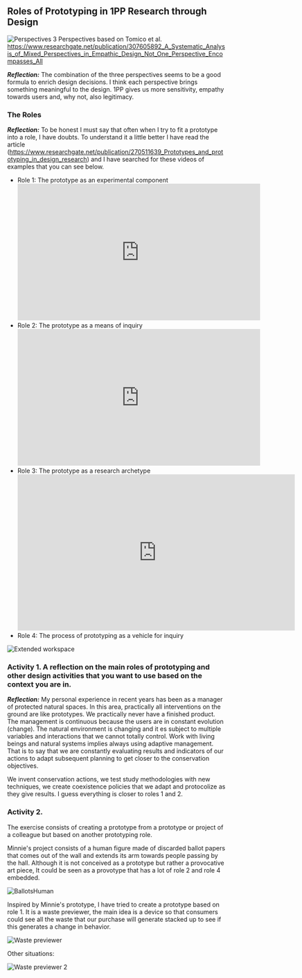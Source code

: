 ## Roles of Prototyping in 1PP Research through Design

![ Perspectives ](../../images/3P.png)
3 Perspectives based on Tomico et al. 
https://www.researchgate.net/publication/307605892_A_Systematic_Analysis_of_Mixed_Perspectives_in_Empathic_Design_Not_One_Perspective_Encompasses_All

***Reflection:*** The combination of the three perspectives seems to be a good formula to enrich design decisions. I think each perspective brings something meaningful to the design. 1PP gives us more sensitivity, empathy towards users and, why not, also legitimacy.

### The Roles

***Reflection:*** To be honest I must say that often when I try to fit a prototype into a role, I have doubts. To understand it a little better I have read the article (https://www.researchgate.net/publication/270511639_Prototypes_and_prototyping_in_design_research) and I have searched for these videos of examples that you can see below.

-   Role 1: The prototype as an experimental component
    <iframe width="560" height="315" src="https://www.youtube.com/embed/N0pFySXLJJA?si=WZhJZxdotUe6zROG" title="YouTube video player" frameborder="0" allow="accelerometer; autoplay; clipboard-write; encrypted-media; gyroscope; picture-in-picture; web-share" allowfullscreen></iframe>
-   Role 2: The prototype as a means of inquiry
    <iframe width="560" height="315" src="https://www.youtube.com/embed/xbQCM3Fmw_s?si=n7QN370H1Yr_oYKv" title="YouTube video player" frameborder="0" allow="accelerometer; autoplay; clipboard-write; encrypted-media; gyroscope; picture-in-picture; web-share" allowfullscreen></iframe>
-   Role 3: The prototype as a research archetype
    <iframe title="vimeo-player" src="https://player.vimeo.com/video/48763713?h=2779531d3a" width="640" height="360" frameborder="0"    allowfullscreen></iframe>
-   Role 4: The process of prototyping as a vehicle for inquiry

![ Extended workspace ](../../images/ExpandWorkspace_AVB.png)

### Activity 1. A reflection on the main roles of prototyping and other design activities that you want to use based on the context you are in.

***Reflection:*** My personal experience in recent years has been as a manager of protected natural spaces. In this area, practically all interventions on the ground are like prototypes. We practically never have a finished product. The management is continuous because the users are in constant evolution (change). The natural environment is changing and it es subject to multiple variables and interactions that we cannot totally control. Work with living beings and natural systems implies always using adaptive management. That is to say that we are constantly evaluating results and indicators of our actions to adapt subsequent planning to get closer to the conservation objectives.

We invent conservation actions, we test study methodologies with new techniques, we create coexistence policies that we adapt and protocolize as they give results. I guess everything is closer to roles 1 and 2.

### Activity 2. 

The exercise consists of creating a prototype from a prototype or project of a colleague but based on another prototyping role.

Minnie's project consists of a human figure made of discarded ballot papers that comes out of the wall and extends its arm towards people passing by the hall. Although it is not conceived as a prototype but rather a provocative art piece, It could be seen as a provotype that has a lot of role 2 and role 4 embedded.

![ BallotsHuman ](../../images/MinnieElectoralBallotsHuman.jpg)

Inspired by Minnie's prototype, I have tried to create a prototype based on role 1. It is a waste previewer, the main idea is a device so that consumers could see all the waste that our purchase will generate stacked up to see if this generates a change in behavior.

![Waste previewer ](../../images/PreWasteVisualizer1.PNG)

Other situations:

![Waste previewer 2 ](../../images/PreWasteVisualizer234.PNG)
